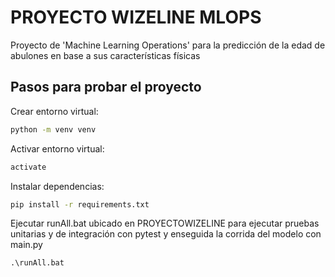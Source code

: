 # PROYECTO WIZELINE MLOPS 
Proyecto de 'Machine Learning Operations' para la predicción de la edad de abulones en base a sus características físicas

## Pasos para probar el proyecto

Crear entorno virtual:

```cmd
python -m venv venv
```

Activar entorno virtual:

```cmd
activate
```

Instalar dependencias:

```cmd
pip install -r requirements.txt
```

Ejecutar runAll.bat ubicado en PROYECTOWIZELINE para ejecutar pruebas unitarias y de integración con pytest y enseguida la corrida del modelo con main.py

```cmd
.\runAll.bat
```
